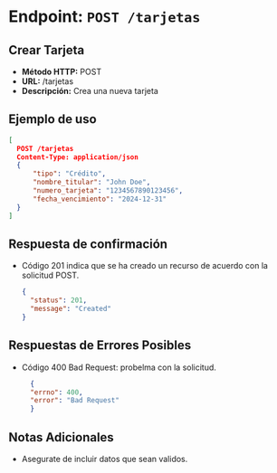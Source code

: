 
# Endpoint: `POST /tarjetas`
## Crear Tarjeta 

- **Método HTTP:** POST
- **URL:** /tarjetas
- **Descripción:** Crea una nueva tarjeta 
  
## Ejemplo de uso
  ```json
  [
    POST /tarjetas
    Content-Type: application/json
    {
        "tipo": "Crédito",
        "nombre_titular": "John Doe",
        "numero_tarjeta": "1234567890123456",
        "fecha_vencimiento": "2024-12-31"
    }
  ]
```

## Respuesta de confirmación

- Código 201 indica que se ha creado un recurso de acuerdo con la solicitud POST.

  ```json
  {
    "status": 201,
    "message": "Created"
  }
  ```

## Respuestas de Errores Posibles
- Código 400 Bad Request: probelma con la solicitud.

  ```json
    {
    "errno": 400,
    "error": "Bad Request"
    }
  ```

## Notas Adicionales
- Asegurate de incluir datos que sean validos.